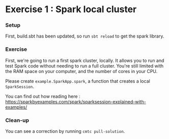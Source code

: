 # Exercise 1 : Spark local cluster

### Setup

First, build.sbt has been updated, so run `sbt reload` to get the spark library.

### Exercise

First, we're going to run a first spark cluster, locally. It allows you to run and test Spark code without needing to run a full cluster. You're still limited with the RAM space on your computer, and the number of cores in your CPU.

Please create `example.SparkApp.spark`, a function that creates a local `SparkSession`.

You can find out how reading here : https://sparkbyexamples.com/spark/sparksession-explained-with-examples/

### Clean-up

You can see a correction by running `cmtc pull-solution`.